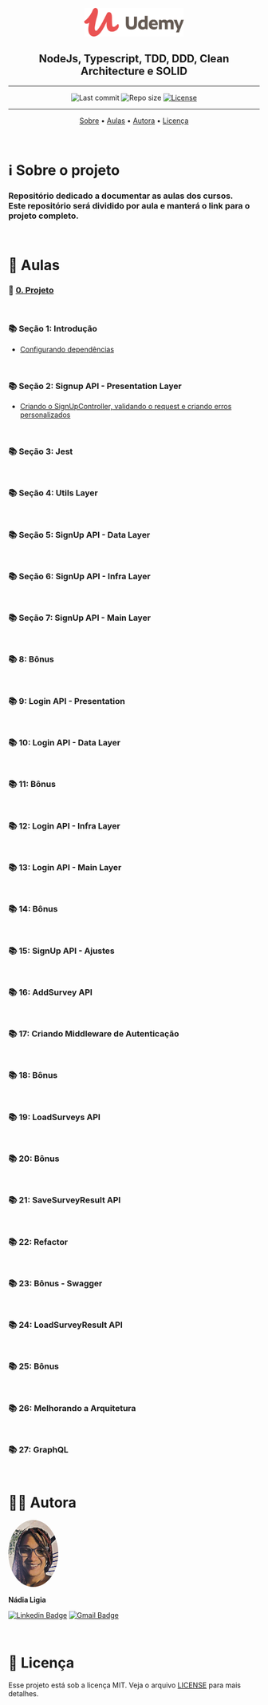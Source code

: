 <p align="center"><img src="../assets/logo.png" width=200></p>
<h2 align="center">NodeJs, Typescript, TDD, DDD, Clean Architecture e SOLID</h2>

---

<p align="center">
  <img alt="Last commit" src="https://img.shields.io/github/last-commit/nlnadialigia/udemy" />

  <img alt="Repo size" src="https://img.shields.io/github/repo-size/nlnadialigia/udemy"/>
   
  <a href="./license.md">
  <img alt="License" src="https://img.shields.io/badge/License-MIT-informational"/>
  </a>
</p>

---

<p align="center">
  <a href="#-information_source-sobre-o-projeto">Sobre</a> •
  <a href="#-open_file_folder-aulas">Aulas</a> • 
  <a href="#-woman_office_worker-autora">Autora</a> • 
  <a href="#-pencil-licença">Licença</a>
</p>
<br>

# ℹ️ Sobre o projeto 

<h3>Repositório dedicado a documentar as aulas dos cursos.<br>
Este repositório será dividido por aula e manterá o link para o projeto completo.</h3>

<br>

# 📂 Aulas

### 📔 [0. Projeto](https://github.com/nlnadialigia/clean-node-api.git)
<br>

### 📚 Seção 1: Introdução

- [Configurando dependências](./aula01)

<br>

### 📚 Seção 2: Signup API - Presentation Layer

- [Criando o SignUpController, validando o request e criando erros personalizados](./aula02-a)

<!-- [Utilizando Mocks da maneira correta]() -->

<!-- [Testando exceções e integrando com o EmailValidator]() -->

<!-- [Integrando com o AddAccount Usecase]() -->
<br>

### 📚 Seção 3: Jest

<!-- [Configurando o Jest e criando scripts de testes]() -->

<br>

### 📚 Seção 4: Utils Layer

<!-- [Criando o EmailValidatorAdapter e mockando o validator]() -->

<br>

### 📚 Seção 5: SignUp API - Data Layer

<!-- [Criando o DbAddAccount e integrando com o Encrypter]()

[Integrando com o AddAccountRepository]() -->

<br>

### 📚 Seção 6: SignUp API - Infra Layer

<!-- [Criando o BcryptAdapter e mockando o bcrypt]()

[Configurando MongoDb em memória]()

[Testando o MongoDb]() -->

<br>

### 📚 Seção 7: SignUp API - Main Layer

<!-- ▶️ Testando middlewares do express

▶️ Criando teste de integração para o SignUp

▶️ Fazendo a composição do SignUp e desacoplando do express -->

<br>

### 📚 8: Bônus

<!-- ▶️ Testando a conexão com o MongoDb

▶️ Aplicando o Design Pattern Decorator

▶️ Adicionando Log de Erro

▶️ Refatorando os testes

▶️ Persistindo Log de Erro no MongoDb

▶️ Criando Tag e fazendo Push para o GitHub -->

<br>

### 📚 9: Login API - Presentation

<!-- ▶️ Criando o LoginController e validando o request

▶️ Testando a integração do LoginController com o Authentication U…

▶️ Testando a integração do LoginController com o Authentication Usecase

▶️ Aplicando o Design Pattern Composite 1/3

▶️ Aplicando o Design Pattern Composite 2/3

▶️ Aplicando o Design Pattern Composite 3/3

▶️ Refatorando o código -->

<br>

### 📚 10: Login API - Data Layer

<!-- ▶️ Criando o DbAuthentication e integrando com o LoadAccountByEmailRepository

▶️ Integrando o DbAuthentication com mais 3 dependências -->

<br>

### 📚 11: Bônus

<!-- ▶️ Segurança -->

<br>

### 📚 12: Login API - Infra Layer

<!-- ▶️ Incluindo o HashComparer ao BcryptAdapter

▶️ Criando o JwtAdapter e mockando o jsonwebtoken

▶️ Incluindo mais duas interfaces no AccountMongoRepository -->

<br>

### 📚 13: Login API - Main Layer

<!-- ▶️ Refatorando o projeto

▶️ Fazendo a composição do Login -->

<br>

### 📚 14: Bônus

<!-- ▶️ Subindo a API para o Heroku

▶️ Gerando uma imagem da API com Docker

▶️ Organizando as imagens e containers com Docker Compose

▶️ Debugando API com breakpoint

▶️ Usando Nodemon no Docker com Typescript

▶️ Adicionando documentação com casos de uso -->

<br>

### 📚 15: SignUp API - Ajustes

<!-- ▶️ Alterando o SignUp para retornar um token de acesso

▶️ Correção pra próxima aula!!!

▶️ Impedindo criação de contas com Email existente

▶️ Refatorando a arquitetura -->

<br>

### 📚 16: AddSurvey API

<!-- ▶️ Criando o AddSurveyController

▶️ Criando o DbAddSurvey UseCase

▶️ Criando o SurveyMongoRepository

▶️ Criando a composição do AddSurvey -->

<br>

### 📚 17: Criando Middleware de Autenticação

<!-- ▶️ Criando o AuthMiddleware e fazendo os primeiros testes

▶️ Finalizando os testes do AuthMiddleware

▶️ Criando o DbLoadAccountByToken

▶️ Implementando a interface Decrypter no JwtAdapter

▶️ Implementando a interface LoadAccountByToken no AccountMongoRepository

▶️ Aplicando o AuthMiddleware na rota de criar enquete -->

<br>

### 📚 18: Bônus

<!-- ▶️ Integração contínua -->

<br>

### 📚 19: LoadSurveys API

<!-- ▶️ Criando o LoadSurveysController

▶️ Criando o DbLoadSurveys UseCase

▶️ Incluindo o LoadSurveysRepository ao SurveyMongoRepository

▶️ Criando a composição do LoadSurveys -->

<br>

### 📚 20: Bônus

<!-- ▶️ Modularizando os paths dos imports

▶️ Utilizando Type Alias

▶️ Usando Utility Types do Typescript -->

<br>

### 📚 21: SaveSurveyResult API

<!-- ▶️ Criando os Models e UseCases

▶️ Criando o DbLoadSurveyByIdUseCase

▶️ Criando o DbSaveSurveyResultUseCase

▶️ Incluindo o LoadSurveyByIdRepository ao SurveyMongoRepository

▶️ Incluindo o SaveSurveyResultRepository ao SurveyResultMongoRepository

▶️ Refactor - Organizando pastas

▶️ Criando o SaveSurveyResultController 1/2

▶️ Criando o SaveSurveyResultController 2/2

▶️ Fazendo a composição do SaveSurveyResult -->

<br>

### 📚 22: Refactor

<!-- ▶️ Padronizando nomenclaturas

▶️ Reutilizando a criação de mocks

▶️ Finalizando o refactor dos testes

▶️ Último ajuste do refactor!

▶️ Refatorando as Promises -->

<br>

### 📚 23: Bônus - Swagger

<!-- ▶️ Integrando a nossa API com o Swagger

▶️ Criando docs para a API de Login

▶️ Criando componentes reutilizáveis

▶️ Criando docs para a API de Listar Enquetes com Autenticação

▶️ Criando docs para a API de SignUp

▶️ Criando docs para a API de Criar Enquete

▶️ Criando docs para a API de Responder Enquete -->

<br>

### 📚 24: LoadSurveyResult API

<!-- ▶️ Alterando o retorno do SurveyResult

▶️ Usando aggregation para retornar o resultado da enquete

▶️ Aplicando o Design Pattern Builder

▶️ Correção no Aggregation do resultado da enquete

▶️ Criando o LoadSurveyResultUseCase

▶️ Incluindo o LoadSurveyResultRepository ao SurveyResultMongoRepository

▶️ Mudança no método de salvar resposta da enquete

▶️ Corrigindo outro bug identificado

▶️ Criando o LoadSurveyResultController

▶️ Fazendo a composição do LoadSurveyResult -->

<br>

### 📚 25: Bônus

<!-- ▶️ Migrando de Stub para Spy

▶️ Servindo arquivos estáticos

▶️ Ajuste na autenticação para retornar mais dados

▶️ Ajuste na listagem de enquetes

▶️ Ajuste no DbLoadAccountByToken

▶️ Ajuste no SurveyResult -->

<br>

### 📚 26: Melhorando a Arquitetura

<!-- ▶️ Refatorando os testes

▶️ Refatorando os Controllers

▶️ Refatorando o AddAccountUseCase

▶️ Refatorando o AddSurvey UseCase

▶️ Refatorando o AuthenticationUseCase

▶️ Refatorando o LoadAccountByTokenUseCase

▶️ Otimizando queries e removendo dependências do AccountModel

▶️ Dividindo melhor responsabilidades

▶️ Refatorando o LoadSurveyByIdUseCase

▶️ Criando o CheckSurveyById

▶️ Criando o LoadAnswersBySurvey

▶️ Otimizando o LoadAnswersBySurvey

▶️ Refatorando o LoadSurveysUseCase

▶️ Refatorando o LoadSurveyResult e SaveSurveyResult UseCases -->

<br>

### 📚 27: GraphQL

<!-- ▶️ Criando o Schema para o Login

▶️ Reaproveitando o LoginController no GraphQL

▶️ Tratamento de erros com Plugin

▶️ Definindo a query de listar enquetes

▶️ Criando uma diretiva de autenticação

▶️ Criando as queries do resultado da enquete

▶️ Adicionando testes de integração para as queries de Login

▶️ Adicionando testes de integração para as queries de Surveys

▶️ Adicionando testes de integração para as queries de SurveyResult

▶️ Fazendo merge e deploy -->

<br>

# 👩‍💼 Autora
<img style="border-radius: 50%;" src="../assets/picture.jpg" width="100px;" alt="Picture"/>
<p><b>Nádia Ligia</b></p>

[![Linkedin Badge](https://img.shields.io/badge/-nlnadialigia-blueviolet?style=flat&logo=Linkedin&logoColor=white&link=https://www.linkedin.com/in/nlnadialigia/)](https://www.linkedin.com/in/nlnadialigia/) 
[![Gmail Badge](https://img.shields.io/badge/-nlnadialigia@gmail.com-blueviolet?style=flat&logo=Gmail&logoColor=white&link=mailto:nlnadialigia@gmail.com)](mailto:nlnadialigia@gmail.com)

<br>

# 📝 Licença

Esse projeto está sob a licença MIT. Veja o arquivo [LICENSE](LICENSE) para mais detalhes.
